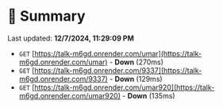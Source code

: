 # 📖 Summary
Last updated: **12/7/2024, 11:29:09 PM**

- `GET` [https://talk-m6gd.onrender.com/umar](https://talk-m6gd.onrender.com/umar) - **Down** (270ms)
- `GET` [https://talk-m6gd.onrender.com/9337](https://talk-m6gd.onrender.com/9337) - **Down** (129ms)
- `GET` [https://talk-m6gd.onrender.com/umar920](https://talk-m6gd.onrender.com/umar920) - **Down** (135ms)
